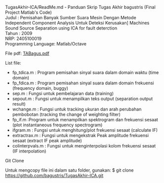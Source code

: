 TugasAkhir-ICA/ReadMe.md - Panduan Skrip Tugas Akhir bagustris (Final Project Matlab's Code)
<br/>Judul : Pemisahan Banyak Sumber Suara Mesin Dengan Metode Independent Component Analysis Untuk Deteksi Kerusakan]
          Machines Sound Source Separation using ICA for fault deterction
<br/>Tahun : 2009
<br/>NRP: 2405100019
<br/>Programming Language: Matlab/Octave

File pdf: [TABagus.pdf](https://dl.dropboxusercontent.com/u/91803768/TAbagus.pdf)

List file:

- fp_tdica.m : Program pemisahan sinyal suara dalam domain waktu (time domain)
- fp_fdica.m : Program pemisahan sinyal suara dalam domain frekuensi (frequency domain, buggy)
- sep.m : Fungsi untuk pembelajaran data (training)
- sepout.m : Fungsi untuk menampilkan teks output (separation output result)
- wchange.m : Fungsi untuk tracking ukuran dan arah perubahan pembobotan (tracking the change of weighting filter)
- fp_if.m :Program untuk menampilkan spektrogram dan frekuensi sesaat (plot instantaneous frequency spectrogram)
- ifgram.m : Fungsi untuk menghitung/plot frekuensi sesaat (calculate IF)
- extractrax.m : Fungsi untuk mengekstrak Peak amplitude frekuensi sesaat (extract IF peak amplitude)
- colinterpvals.m : Fungsi untuk menginterpolasi kolom frekuensi sesaat (IF interpolation)


Git Clone

Untuk mengcopy file ini dalam satu folder, gunakan: $ git clone https://github.com/bagustris/TugasAkhir-ICA.git



